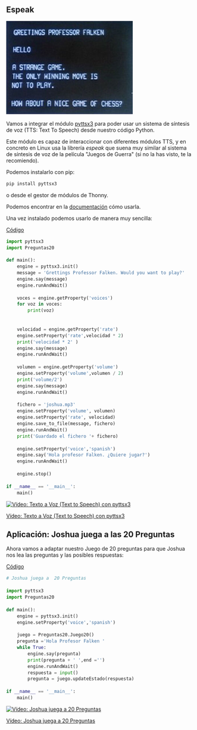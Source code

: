 ## Espeak

![Síntesis de voz en la película "Juegos de Guerra"](./images/Joshua.jpg)

Vamos a integrar el módulo [pyttsx3](https://github.com/nateshmbhat/pyttsx3) para poder usar un sistema de síntesis de voz (TTS: Text To Speech) desde nuestro código Python.

Este módulo es capaz de interaccionar con diferentes módulos TTS, y en concreto en Linux usa la librería *espeak* que suena muy similar al sistema de síntesis de voz de la película "Juegos de Guerra" (si no la has visto, te la recomiendo).

Podemos instalarlo con pip:

```sh
pip install pyttsx3
```

o desde el gestor de módulos de Thonny.

Podemos encontrar  en la [documentación](https://pyttsx3.readthedocs.io/en/latest/engine.html) cómo usarla.

Una vez instalado podemos usarlo de manera muy sencilla:

[Código](https://raw.githubusercontent.com/javacasm/CursoPython/master/codigo/10.6.espeaker.py)

```python
import pyttsx3
import Preguntas20

def main():
    engine = pyttsx3.init()
    message = 'Grettings Professor Falken. Would you want to play?'
    engine.say(message)
    engine.runAndWait()

    voces = engine.getProperty('voices')
    for voz in voces:
        print(voz)
    
    
    velocidad = engine.getProperty('rate')
    engine.setProperty('rate',velocidad * 2)
    print('velocidad * 2' )
    engine.say(message)
    engine.runAndWait()
    
    volumen = engine.getProperty('volume')
    engine.setProperty('volume',volumen / 2)
    print('volume/2')
    engine.say(message)
    engine.runAndWait()
    
    fichero = 'joshua.mp3'
    engine.setProperty('volume', volumen)
    engine.setProperty('rate', velocidad)
    engine.save_to_file(message, fichero)
    engine.runAndWait()
    print('Guardado el fichero '+ fichero)
    
    engine.setProperty('voice','spanish') 
    engine.say('Hola profesor Falken. ¿Quiere jugar?')
    engine.runAndWait()
    
    engine.stop()
    
if __name__ == '__main__':
    main()

```

[![Vídeo: Texto a Voz (Text to Speech) con pyttsx3](https://img.youtube.com/vi/sI8EeZGPNgw/0.jpg)](https://drive.google.com/file/d/14oAgpV6dQJnOO0a5xwWdFkWjC5ZWalzf/view?usp=sharing)


[Vídeo: Texto a Voz (Text to Speech) con pyttsx3](https://drive.google.com/file/d/14oAgpV6dQJnOO0a5xwWdFkWjC5ZWalzf/view?usp=sharing)


## Aplicación: Joshua juega a las 20 Preguntas

Ahora vamos a adaptar nuestro Juego de 20 preguntas para que Joshua nos lea las preguntas y las posibles respuestas:

[Código](https://github.com/javacasm/CursoPython/raw/master/codigo/10.6.joshua.py)

```python
# Joshua juega a  20 Preguntas

import pyttsx3
import Preguntas20

def main():
    engine = pyttsx3.init()
    engine.setProperty('voice','spanish') 

    juego = Preguntas20.Juego20()
    pregunta ='Hola Profesor Falken '
    while True:
        engine.say(pregunta)
        print(pregunta + ' ',end ='')
        engine.runAndWait()
        respuesta = input()
        pregunta = juego.updateEstado(respuesta)

if __name__ == '__main__':
    main()
```


[![Vídeo: Joshua juega a 20 Preguntas](https://img.youtube.com/vi/kNAXuEUdisI/0.jpg)](https://drive.google.com/file/d/1L00bctNQYSn5-kaxNqiJWvlz9y-8lYiJ/view?usp=sharing)


[Vídeo: Joshua juega a 20 Preguntas](https://drive.google.com/file/d/1L00bctNQYSn5-kaxNqiJWvlz9y-8lYiJ/view?usp=sharing)

